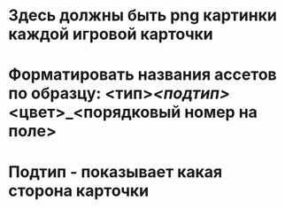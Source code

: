 # Здесь должны быть png картинки каждой игровой карточки

# Форматировать названия ассетов по образцу: <тип>_<подтип>_<цвет>_<порядковый номер на поле>
# Подтип - показывает какая сторона карточки